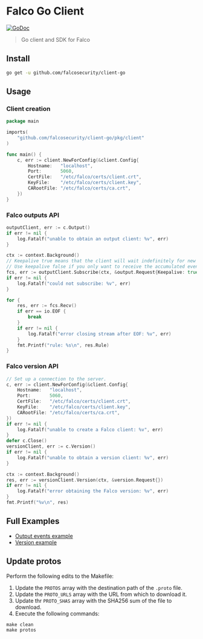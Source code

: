 # Falco Go Client
[![GoDoc](https://godoc.org/github.com/falcosecurity/client-go/pkg/client?status.svg)](https://godoc.org/github.com/falcosecurity/client-go/pkg/client)

> Go client and SDK for Falco

## Install

```bash
go get -u github.com/falcosecurity/client-go
```

## Usage

### Client creation

```go
package main

imports(
    "github.com/falcosecurity/client-go/pkg/client"
)

func main() {
    c, err := client.NewForConfig(&client.Config{
        Hostname:   "localhost",
        Port:       5060,
        CertFile:   "/etc/falco/certs/client.crt",
        KeyFile:    "/etc/falco/certs/client.key",
        CARootFile: "/etc/falco/certs/ca.crt",
    })
}
```

### Falco outputs API

```go
outputClient, err := c.Output()
if err != nil {
    log.Fatalf("unable to obtain an output client: %v", err)
}

ctx := context.Background()
// Keepalive true means that the client will wait indefinitely for new events to come
// Use keepalive false if you only want to receive the accumulated events and stop
fcs, err := outputClient.Subscribe(ctx, &output.Request{Keepalive: true})
if err != nil {
    log.Fatalf("could not subscribe: %v", err)
}

for {
    res, err := fcs.Recv()
    if err == io.EOF {
        break
    }
    if err != nil {
        log.Fatalf("error closing stream after EOF: %v", err)
    }
    fmt.Printf("rule: %s\n", res.Rule)
}
```

### Falco version API

```go
// Set up a connection to the server.
c, err := client.NewForConfig(&client.Config{
    Hostname:   "localhost",
    Port:       5060,
    CertFile:   "/etc/falco/certs/client.crt",
    KeyFile:    "/etc/falco/certs/client.key",
    CARootFile: "/etc/falco/certs/ca.crt",
})
if err != nil {
    log.Fatalf("unable to create a Falco client: %v", err)
}
defer c.Close()
versionClient, err := c.Version()
if err != nil {
    log.Fatalf("unable to obtain a version client: %v", err)
}

ctx := context.Background()
res, err := versionClient.Version(ctx, &version.Request{})
if err != nil {
    log.Fatalf("error obtaining the Falco version: %v", err)
}
fmt.Printf("%v\n", res)
```

## Full Examples

- [Output events example](examples/output/main.go)
- [Version example](examples/version/main.go)

## Update protos

Perform the following edits to the Makefile:

1. Update the `PROTOS` array with the destination path of the `.proto` file.
2. Update the `PROTO_URLS` array with the URL from which to download it.
3. Update thr `PROTO_SHAS` array with the SHA256 sum of the file to download.
4. Execute the following commands:

```console
make clean
make protos
```
